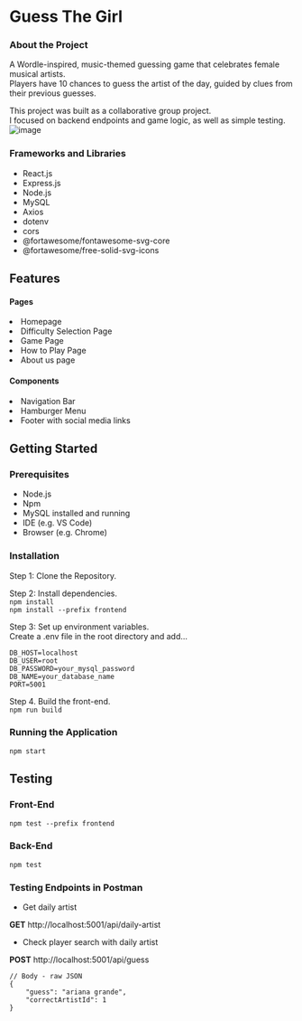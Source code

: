 # Guess The Girl

### About the Project
A Wordle-inspired, music-themed guessing game that celebrates female musical artists.  
Players have 10 chances to guess the artist of the day, guided by clues from their previous guesses.

This project was built as a collaborative group project.  
I focused on backend endpoints and game logic, as well as simple testing.
<br>
![image](https://github.com/user-attachments/assets/8e3282d5-237b-4cec-89d9-7707572852b8)

### Frameworks and Libraries
- React.js 
- Express.js
- Node.js
- MySQL
- Axios
- dotenv
- cors
- @fortawesome/fontawesome-svg-core
- @fortawesome/free-solid-svg-icons

## Features

#### Pages
<li> Homepage
<li> Difficulty Selection Page 
<li> Game Page 
<li> How to Play Page
<li> About us page

#### Components
<li> Navigation Bar 
<li> Hamburger Menu
<li> Footer with social media links


## Getting Started

### Prerequisites

- Node.js  
- Npm  
- MySQL installed and running  
- IDE (e.g. VS Code)  
- Browser (e.g. Chrome) 


### Installation 

Step 1: Clone the Repository. 

Step 2: Install dependencies.
<br> 
`npm install` 
<br>
`npm install --prefix frontend`

Step 3: Set up environment variables.
<br>
Create a .env file in the root directory and add...

```
DB_HOST=localhost
DB_USER=root
DB_PASSWORD=your_mysql_password
DB_NAME=your_database_name
PORT=5001
```

Step 4. Build the front-end.
<br>
`npm run build`


### Running the Application 

`npm start`

## Testing 

### Front-End

`npm test --prefix frontend`

### Back-End

`npm test`

### Testing Endpoints in Postman

- Get daily artist

**GET** http://localhost:5001/api/daily-artist

- Check player search with daily artist

**POST** http://localhost:5001/api/guess 

```
// Body - raw JSON
{
    "guess": "ariana grande",
    "correctArtistId": 1
}
```


